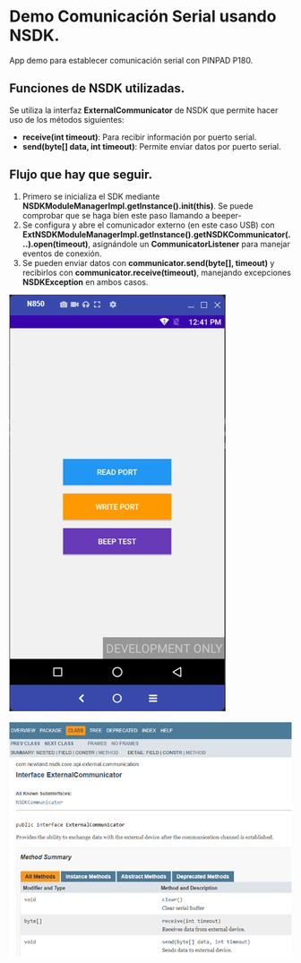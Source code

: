 # Demo Comunicación Serial usando NSDK.

App demo para establecer comunicación serial con PINPAD P180.

## Funciones de NSDK utilizadas.
Se utiliza la interfaz **ExternalCommunicator** de NSDK que permite hacer uso de los métodos siguientes:
- **receive(int timeout)**: Para recibir información por puerto serial.
- **send(byte[] data, int timeout)**: Permite enviar datos por puerto serial.

## Flujo que hay que seguir.
1. Primero se inicializa el SDK mediante **NSDKModuleManagerImpl.getInstance().init(this)**. Se puede comprobar que se haga bien este paso llamando a beeper-
2. Se configura y abre el comunicador externo (en este caso USB) con **ExtNSDKModuleManagerImpl.getInstance().getNSDKCommunicator(...).open(timeout)**, asignándole un **CommunicatorListener** para manejar eventos de conexión.
3. Se pueden enviar datos con **communicator.send(byte[], timeout)** y recibirlos con **communicator.receive(timeout)**, manejando excepciones **NSDKException** en ambos casos.

![Demo](assets/app_ss.png)

![DOCS](assets/docs.png)